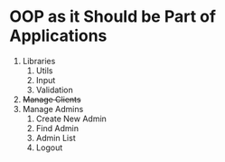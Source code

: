 # OOP as it Should be Part of Applications

1. Libraries
    1. Utils
    2. Input
    3. Validation
2. ~~Manage Clients~~
3. Manage Admins
    1. Create New Admin
    4. Find Admin
    5. Admin List
    7. Logout